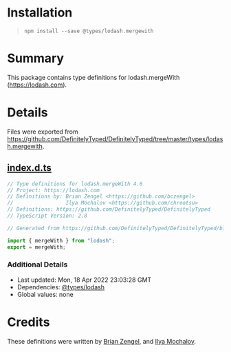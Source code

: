 # Installation
> `npm install --save @types/lodash.mergewith`

# Summary
This package contains type definitions for lodash.mergeWith (https://lodash.com).

# Details
Files were exported from https://github.com/DefinitelyTyped/DefinitelyTyped/tree/master/types/lodash.mergewith.
## [index.d.ts](https://github.com/DefinitelyTyped/DefinitelyTyped/tree/master/types/lodash.mergewith/index.d.ts)
````ts
// Type definitions for lodash.mergeWith 4.6
// Project: https://lodash.com
// Definitions by: Brian Zengel <https://github.com/bczengel>
//                 Ilya Mochalov <https://github.com/chrootsu>
// Definitions: https://github.com/DefinitelyTyped/DefinitelyTyped
// TypeScript Version: 2.8

// Generated from https://github.com/DefinitelyTyped/DefinitelyTyped/blob/master/types/lodash/scripts/generate-modules.ts

import { mergeWith } from "lodash";
export = mergeWith;

````

### Additional Details
 * Last updated: Mon, 18 Apr 2022 23:03:28 GMT
 * Dependencies: [@types/lodash](https://npmjs.com/package/@types/lodash)
 * Global values: none

# Credits
These definitions were written by [Brian Zengel](https://github.com/bczengel), and [Ilya Mochalov](https://github.com/chrootsu).
